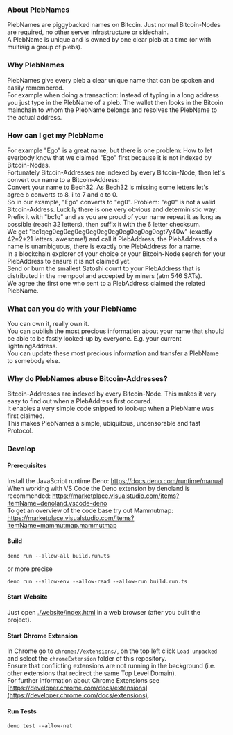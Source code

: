 ### About PlebNames
PlebNames are piggybacked names on Bitcoin. Just normal Bitcoin-Nodes are required, no other server infrastructure or sidechain.\
A PlebName is unique and is owned by one clear pleb at a time (or with multisig a group of plebs).

### Why PlebNames
PlebNames give every pleb a clear unique name that can be spoken and easily remembered.\
For example when doing a transaction: Instead of typing in a long address you just type in the PlebName of a pleb. The wallet then looks in the Bitcoin mainchain to whom the PlebName belongs and resolves the PlebName to the actual address.

### How can I get my PlebName
For example "Ego" is a great name, but there is one problem: How to let everbody know that we claimed "Ego" first because it is not indexed by Bitcoin-Nodes.\
Fortunately Bitcoin-Addresses are indexed by every Bitcoin-Node, then let's convert our name to a Bitcoin-Address:\
Convert your name to Bech32. As Bech32 is missing some letters let's agree b converts to 8, i to 7 and o to 0.\
So in our example, "Ego" converts to "eg0".
Problem: "eg0" is not a valid Bitcoin-Address. Luckily there is one very obvious and deterministic way:\
Prefix it with "bc1q" and as you are proud of your name repeat it as long as possible (reach 32 letters), then suffix it with the 6 letter checksum.\
We get "bc1qeg0eg0eg0eg0eg0eg0eg0eg0eg0eg0egt7y40w" (exactly 42=2*21 letters, awesome!) and call it PlebAddress, the PlebAddress of a name is unambiguous, there is exactly one PlebAddress for a name.\
In a blockchain explorer of your choice or your Bitcoin-Node search for your PlebAddress to ensure it is not claimed yet.\
Send or burn the smallest Satoshi count to your PlebAddress that is distributed in the mempool and accepted by miners (atm 546 SATs).\
We agree the first one who sent to a PlebAddress claimed the related PlebName.

### What can you do with your PlebName
You can own it, really own it.\
You can publish the most precious information about your name that should be able to be fastly looked-up by everyone. E.g. your current lightningAddress.\
You can update these most precious information and transfer a PlebName to somebody else.

### Why do PlebNames abuse Bitcoin-Addresses?
Bitcoin-Addresses are indexed by every Bitcoin-Node. This makes it very easy to find out when a PlebAddress first occured.\
It enables a very simple code snipped to look-up when a PlebName was first claimed.\
This makes PlebNames a simple, ubiquitous, uncensorable and fast Protocol.

### Develop
#### Prerequisites
Install the JavaScript runtime Deno: https://docs.deno.com/runtime/manual \
When working with VS Code the Deno extension by denoland is recommended: https://marketplace.visualstudio.com/items?itemName=denoland.vscode-deno \
To get an overview of the code base try out Mammutmap: https://marketplace.visualstudio.com/items?itemName=mammutmap.mammutmap

#### Build
```
deno run --allow-all build.run.ts
```
or more precise
```
deno run --allow-env --allow-read --allow-run build.run.ts
```

#### Start Website
Just open [./website/index.html](./website/index.html) in a web browser (after you built the project).

#### Start Chrome Extension
In Chrome go to `chrome://extensions/`, on the top left click `Load unpacked` and select the `chromeExtension` folder of this repository.\
Ensure that conflicting extensions are not running in the background (i.e. other extensions that redirect the same Top Level Domain).\
For further information about Chrome Extensions see [https://developer.chrome.com/docs/extensions](https://developer.chrome.com/docs/extensions).

#### Run Tests
```
deno test --allow-net
```